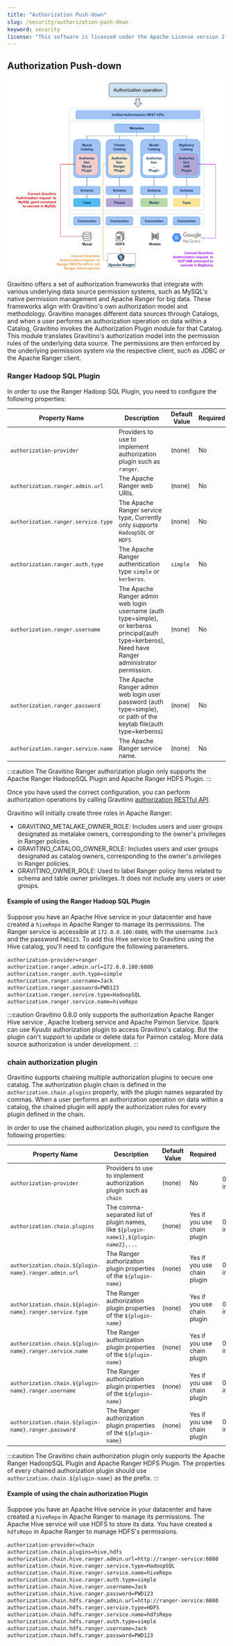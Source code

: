 ```yaml
---
title: "Authorization Push-down"
slug: /security/authorization-push-down
keyword: security
license: "This software is licensed under the Apache License version 2."
---
```


## Authorization Push-down

![authorization push down](../assets/security/authorization-pushdown.png)

Gravitino offers a set of authorization frameworks that integrate with various underlying data source permission systems, such as MySQL's native permission management and Apache Ranger for big data. These frameworks align with Gravitino's own authorization model and methodology.
Gravitino manages different data sources through Catalogs, and when a user performs an authorization operation on data within a Catalog, Gravitino invokes the Authorization Plugin module for that Catalog.
This module translates Gravitino's authorization model into the permission rules of the underlying data source. The permissions are then enforced by the underlying permission system via the respective client, such as JDBC or the Apache Ranger client.

### Ranger Hadoop SQL Plugin

In order to use the Ranger Hadoop SQL Plugin, you need to configure the following properties:

| Property Name                       | Description                                                                                                                                          | Default Value | Required | Since Version    |
|-------------------------------------|------------------------------------------------------------------------------------------------------------------------------------------------------|---------------|----------|------------------|
| `authorization-provider`            | Providers to use to implement authorization plugin such as `ranger`.                                                                                 | (none)        | No       | 0.6.0-incubating |
| `authorization.ranger.admin.url`    | The Apache Ranger web URIs.                                                                                                                          | (none)        | No       | 0.6.0-incubating |
| `authorization.ranger.service.type` | The Apache Ranger service type, Currently only supports `HadoopSQL` or `HDFS`                                                                        | (none)        | No       | 0.8.0-incubating |
| `authorization.ranger.auth.type`    | The Apache Ranger authentication type `simple` or `kerberos`.                                                                                        | `simple`      | No       | 0.6.0-incubating |
| `authorization.ranger.username`     | The Apache Ranger admin web login username (auth type=simple), or kerberos principal(auth type=kerberos), Need have Ranger administrator permission. | (none)        | No       | 0.6.0-incubating |
| `authorization.ranger.password`     | The Apache Ranger admin web login user password (auth type=simple), or path of the keytab file(auth type=kerberos)                                   | (none)        | No       | 0.6.0-incubating |
| `authorization.ranger.service.name` | The Apache Ranger service name.                                                                                                                      | (none)        | No       | 0.6.0-incubating |

:::caution
The Gravitino Ranger authorization plugin only supports the Apache Ranger HadoopSQL Plugin and Apache Ranger HDFS Plugin.
:::

Once you have used the correct configuration, you can perform authorization operations by calling Gravitino [authorization RESTful API](https://gravitino.apache.org/docs/latest/api/rest/grant-roles-to-a-user).

Gravitino will initially create three roles in Apache Ranger:

- GRAVITINO_METALAKE_OWNER_ROLE: Includes users and user groups designated as metalake owners, corresponding to the owner's privileges in Ranger policies.
- GRAVITINO_CATALOG_OWNER_ROLE: Includes users and user groups designated as catalog owners, corresponding to the owner's privileges in Ranger policies.
- GRAVITINO_OWNER_ROLE: Used to label Ranger policy items related to schema and table owner privileges. It does not include any users or user groups.

#### Example of using the Ranger Hadoop SQL Plugin

Suppose you have an Apache Hive service in your datacenter and have created a `hiveRepo` in Apache Ranger to manage its permissions.
The Ranger service is accessible at `172.0.0.100:6080`, with the username `Jack` and the password `PWD123`.
To add this Hive service to Gravitino using the Hive catalog, you'll need to configure the following parameters.

```properties
authorization-provider=ranger
authorization.ranger.admin.url=172.0.0.100:6080
authorization.ranger.auth.type=simple
authorization.ranger.username=Jack
authorization.ranger.password=PWD123
authorization.ranger.service.type=HadoopSQL
authorization.ranger.service.name=hiveRepo
```

:::caution
Gravitino 0.8.0 only supports the authorization Apache Ranger Hive service , Apache Iceberg service and Apache Paimon Service. 
Spark can use Kyuubi authorization plugin to access Gravitino's catalog. But the plugin can't support to update or delete data for Paimon catalog.
More data source authorization is under development.
:::

### chain authorization plugin

Gravitino supports chaining multiple authorization plugins to secure one catalog.
The authorization plugin chain is defined in the `authorization.chain.plugins` property, with the plugin names separated by commas.
When a user performs an authorization operation on data within a catalog, the chained plugin will apply the authorization rules for every plugin defined in the chain.

In order to use the chained authorization plugin, you need to configure the following properties:

| Property Name                                             | Description                                                                            | Default Value | Required                    | Since Version    |
|-----------------------------------------------------------|----------------------------------------------------------------------------------------|---------------|-----------------------------|------------------|
| `authorization-provider`                                  | Providers to use to implement authorization plugin such as `chain`                     | (none)        | No                          | 0.8.0-incubating |
| `authorization.chain.plugins`                             | The comma-separated list of plugin names, like `${plugin-name1},${plugin-name2},...`   | (none)        | Yes if you use chain plugin | 0.8.0-incubating |
| `authorization.chain.${plugin-name}.ranger.admin.url`     | The Ranger authorization plugin properties of the `${plugin-name}`                     | (none)        | Yes if you use chain plugin | 0.8.0-incubating |
| `authorization.chain.${plugin-name}.ranger.service.type`  | The Ranger authorization plugin properties of the `${plugin-name}`                     | (none)        | Yes if you use chain plugin | 0.8.0-incubating |
| `authorization.chain.${plugin-name}.ranger.service.name`  | The Ranger authorization plugin properties of the `${plugin-name}`                     | (none)        | Yes if you use chain plugin | 0.8.0-incubating |
| `authorization.chain.${plugin-name}.ranger.username`      | The Ranger authorization plugin properties of the `${plugin-name}`                     | (none)        | Yes if you use chain plugin | 0.8.0-incubating |
| `authorization.chain.${plugin-name}.ranger.password`      | The Ranger authorization plugin properties of the `${plugin-name}`                     | (none)        | Yes if you use chain plugin | 0.8.0-incubating |

:::caution
The Gravitino chain authorization plugin only supports the Apache Ranger HadoopSQL Plugin and Apache Ranger HDFS Plugin.
The properties of every chained authorization plugin should use `authorization.chain.${plugin-name}` as the prefix.
:::

#### Example of using the chain authorization Plugin

Suppose you have an Apache Hive service in your datacenter and have created a `hiveRepo` in Apache Ranger to manage its permissions.
The Apache Hive service will use HDFS to store its data. You have created a `hdfsRepo` in Apache Ranger to manage HDFS's permissions.

```properties
authorization-provider=chain
authorization.chain.plugins=hive,hdfs
authorization.chain.hive.ranger.admin.url=http://ranger-service:6080
authorization.chain.hive.ranger.service.type=HadoopSQL
authorization.chain.hive.ranger.service.name=hiveRepo
authorization.chain.hive.ranger.auth.type=simple
authorization.chain.hive.ranger.username=Jack
authorization.chain.hive.ranger.password=PWD123
authorization.chain.hdfs.ranger.admin.url=http://ranger-service:6080
authorization.chain.hdfs.ranger.service.type=HDFS
authorization.chain.hdfs.ranger.service.name=hdfsRepo
authorization.chain.hdfs.ranger.auth.type=simple
authorization.chain.hdfs.ranger.username=Jack
authorization.chain.hdfs.ranger.password=PWD123
```